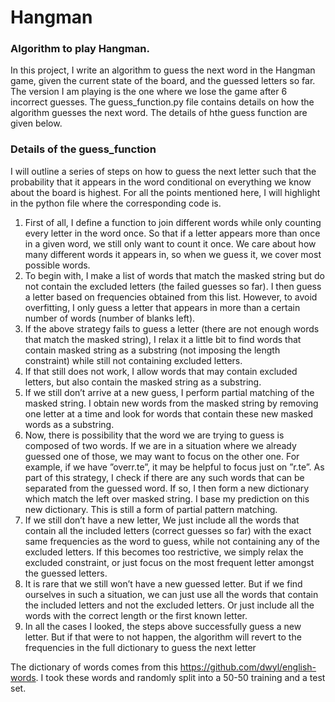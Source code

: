 # Hangman
### Algorithm to play Hangman. 
In this project, I write an algorithm to guess the next word in the Hangman game, given the current state of the board, and the guessed letters so far. The version I am playing is the one where we lose the game after 6 incorrect guesses. The guess_function.py file contains details on how the algorithm guesses the next word. The details of hthe guess function are given below. 

### Details of the guess_function
I will outline a series of steps on how to guess the next letter such that the probability that it appears in the word conditional on everything we know about the board is highest. For all the points mentioned here, I will highlight in the python file where the corresponding code is.
1. First of all, I define a function to join different words while only counting every
letter in the word once. So that if a letter appears more than once in a given word, we still only want to count
it once. We care about how many different words it appears in, so when we guess it, we cover most
possible words. 
2. To begin with, I make a list of words that match the masked string but do not contain the excluded
letters (the failed guesses so far). I then guess a letter based on frequencies obtained from this list.
However, to avoid overfitting, I only guess a letter that appears in more than a certain number of words
(number of blanks left).
3. If the above strategy fails to guess a letter (there are not enough words that match the masked string),
I relax it a little bit to find words that contain masked string as a substring (not imposing the length
constraint) while still not containing excluded letters.
4. If that still does not work, I allow words that may contain excluded letters, but also contain the masked
string as a substring.
5. If we still don’t arrive at a new guess, I perform partial matching of the masked string. I obtain new
words from the masked string by removing one letter at a time and look for words that contain these
new masked words as a substring.
6. Now, there is possibility that the word we are trying to guess is composed of two words. If we are in a
situation where we already guessed one of those, we may want to focus on the other one. For example,
if we have ”overr.te”, it may be helpful to focus just on ”r.te”. As part of this strategy, I check if there
are any such words that can be separated from the guessed word. If so, I then form a new dictionary
which match the left over masked string. I base my prediction on this new dictionary. This is still a
form of partial pattern matching.
7. If we still don’t have a new letter, We just include all the words that contain all the included letters
(correct guesses so far) with the exact same frequencies as the word to guess, while not containing any
of the excluded letters. If this becomes too restrictive, we simply relax the excluded constraint, or just
focus on the most frequent letter amongst the guessed letters.
8. It is rare that we still won’t have a new guessed letter. But if we find ourselves in such a situation, we
can just use all the words that contain the included letters and not the excluded letters. Or just include
all the words with the correct length or the first known letter.
9. In all the cases I looked, the steps above successfully guess a new letter. But if that were to not happen,
the algorithm will revert to the frequencies in the full dictionary to guess the next letter


 The dictionary of words comes from this https://github.com/dwyl/english-words. I took these words and randomly split into a 50-50 training and a test set. 
